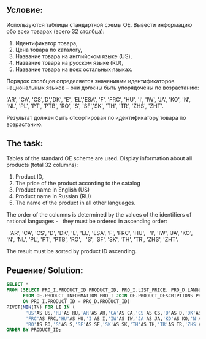Условие:
--
Используются таблицы стандартной схемы OE.
Вывести информацию обо всех товарах (всего 32 столбца):
 1. Идентификатор товара,
 2. Цена товара по каталогу,
 3. Название товара на английском языке (US),
 4. Название товара на русском языке (RU),
 5. Название товара на всех остальных языках.   
 
 Порядок столбцов определяется значениями идентификаторов национальных языков – 
 они должны быть упорядочены по возрастанию:   
 
 'AR', 'CA', 'CS','D','DK', 'E', 'EL','ESA', 'F', 'FRC', 'HU', 
 'I', 'IW', 'JA', 'KO', 'N', 'NL', 'PL', 'PT', 'PTB', 'RO', 
 'S', 'SF','SK', 'TH', 'TR', 'ZHS', 'ZHT'.  
 
Результат должен быть отсортирован по идентификатору товара по возрастанию.

The task:
--
Tables of the standard OE scheme are used.
Display information about all products (total 32 columns):  
1. Product ID,
2. The price of the product according to the catalog
3. Product name in English (US)
4. Product name in Russian (RU)
5. The name of the product in all other languages.  
    
 The order of the columns is determined by the values of the identifiers of national languages -
  they must be ordered in ascending order:  
  
  'AR', 'CA', 'CS', 'D', 'DK', 'E', 'EL', 'ESA', 'F', 'FRC', 'HU',
  'I', 'IW', 'JA', 'KO', 'N', 'NL', 'PL', 'PT', 'PTB', 'RO',
  'S', 'SF', 'SK', 'TH', 'TR', 'ZHS', 'ZHT'.  
  
The result must be sorted by product ID ascending.

Решение/ Solution:
--
```SQL
SELECT *
FROM (SELECT PRO_I.PRODUCT_ID PRODUCT_ID, PRO_I.LIST_PRICE, PRO_D.LANGUAGE_ID LI, PRO_D.TRANSLATED_NAME TN
      FROM OE.PRODUCT_INFORMATION PRO_I JOIN OE.PRODUCT_DESCRIPTIONS PRO_D
      ON PRO_I.PRODUCT_ID = PRO_D.PRODUCT_ID)
PIVOT(MIN(TN) FOR LI IN (
       'US'AS US,'RU'AS RU,'AR'AS AR,'CA'AS CA,'CS'AS CS,'D'AS D,'DK'AS DK,'E'AS E,'EL'AS EL,'ESA'AS ESA,'F'AS F,
       'FRC'AS FRC,'HU'AS HU,'I'AS I,'IW'AS IW,'JA'AS JA,'KO'AS KO,'N'AS N,'NL'AS NL,'PL'AS PL,'PT'AS PT,'PTB'AS PTB,
       'RO'AS RO,'S'AS S,'SF'AS SF,'SK'AS SK,'TH'AS TH,'TR'AS TR,'ZHS'AS ZHS,'ZHT'AS ZHT))
ORDER BY PRODUCT_ID;
